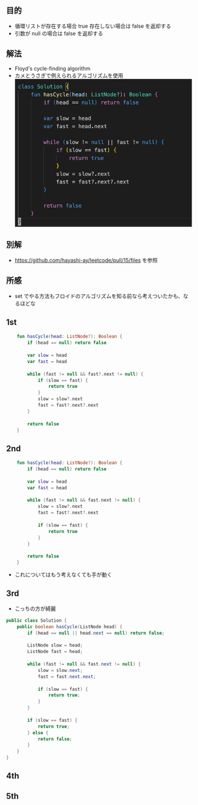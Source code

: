 ## 目的
- 循環リストが存在する場合 true 存在しない場合は false を返却する
- 引数が null の場合は false を返却する


## 解法
- Floyd's cycle-finding algorithm
- カメとうさぎで例えられるアルゴリズムを使用
![alt text](image.png)


## 別解
- https://github.com/hayashi-ay/leetcode/pull/15/files を参照

## 所感
- set でやる方法もフロイドのアルゴリズムを知る前なら考えついたかも、なるほどな

## 1st
```kotlin
    fun hasCycle(head: ListNode?): Boolean {
        if (head == null) return false

        var slow = head
        var fast = head

        while (fast != null && fast?.next != null) {
            if (slow == fast) {
                return true
            }
            slow = slow?.next
            fast = fast?.next?.next
        }

        return false
    }
```

## 2nd
```kotlin
    fun hasCycle(head: ListNode?): Boolean {
        if (head == null) return false

        var slow = head
        var fast = head

        while (fast != null && fast.next != null) {
            slow = slow?.next
            fast = fast?.next?.next

            if (slow == fast) {
                return true
            }
        }

        return false
    }
```
- これについてはもう考えなくても手が動く
## 3rd
- こっちの方が綺麗
```java
public class Solution {
    public boolean hasCycle(ListNode head) {
        if (head == null || head.next == null) return false;

        ListNode slow = head;
        ListNode fast = head;

        while (fast != null && fast.next != null) {
            slow = slow.next;
            fast = fast.next.next;

            if (slow == fast) {
                return true;
            }
        }

        if (slow == fast) {
            return true;
        } else {
            return false;
        }
    }
}
```

## 4th

## 5th